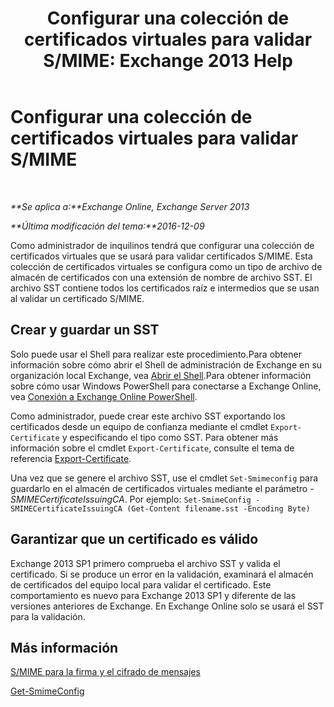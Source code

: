 ﻿---
title: 'Configurar una colección de certificados virtuales para validar S/MIME: Exchange 2013 Help'
TOCTitle: Configurar una colección de certificados virtuales para validar S/MIME
ms:assetid: 04a616e6-197c-490c-ae8c-c8d5f0f0b3dd
ms:mtpsurl: https://technet.microsoft.com/es-es/library/Dn626155(v=EXCHG.150)
ms:contentKeyID: 61212721
ms.date: 04/23/2018
mtps_version: v=EXCHG.150
ms.translationtype: HT
---

# Configurar una colección de certificados virtuales para validar S/MIME

 

_**Se aplica a:**Exchange Online, Exchange Server 2013_

_**Última modificación del tema:**2016-12-09_

Como administrador de inquilinos tendrá que configurar una colección de certificados virtuales que se usará para validar certificados S/MIME. Esta colección de certificados virtuales se configura como un tipo de archivo de almacén de certificados con una extensión de nombre de archivo SST. El archivo SST contiene todos los certificados raíz e intermedios que se usan al validar un certificado S/MIME.

## Crear y guardar un SST

Solo puede usar el Shell para realizar este procedimiento.Para obtener información sobre cómo abrir el Shell de administración de Exchange en su organización local Exchange, vea [Abrir el Shell](https://technet.microsoft.com/es-es/library/dd638134\(v=exchg.150\)).Para obtener información sobre cómo usar Windows PowerShell para conectarse a Exchange Online, vea [Conexión a Exchange Online PowerShell](https://go.microsoft.com/fwlink/p/?linkid=396554).

Como administrador, puede crear este archivo SST exportando los certificados desde un equipo de confianza mediante el cmdlet `Export-Certificate` y especificando el tipo como SST. Para obtener más información sobre el cmdlet `Export-Certificate`, consulte el tema de referencia [Export-Certificate](https://technet.microsoft.com/es-es/library/hh848628.aspx).

Una vez que se genere el archivo SST, use el cmdlet `Set-Smimeconfig` para guardarlo en el almacén de certificados virtuales mediante el parámetro *-SMIMECertificateIssuingCA*. Por ejemplo: `Set-SmimeConfig -SMIMECertificateIssuingCA (Get-Content filename.sst -Encoding Byte)`

## Garantizar que un certificado es válido

Exchange 2013 SP1 primero comprueba el archivo SST y valida el certificado. Si se produce un error en la validación, examinará el almacén de certificados del equipo local para validar el certificado. Este comportamiento es nuevo para Exchange 2013 SP1 y diferente de las versiones anteriores de Exchange. En Exchange Online solo se usará el SST para la validación.

## Más información

[S/MIME para la firma y el cifrado de mensajes](s-mime-for-message-signing-and-encryption-exchange-2013-help.md)

[Get-SmimeConfig](https://technet.microsoft.com/es-es/library/dn554257\(v=exchg.150\))


